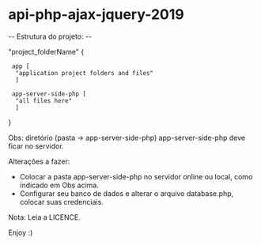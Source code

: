 # api-php-ajax-jquery-2019

-- Estrutura do projeto: --

"project_folderName" {

     app [
      "application project folders and files"
      ]

     app-server-side-php [
      "all files here"
      ]
      
 }

Obs: diretório (pasta -> app-server-side-php) app-server-side-php deve ficar no servidor.

Alterações a fazer:
- Colocar a pasta app-server-side-php no servidor online ou local, como indicado em Obs acima.
- Configurar seu banco de dados e alterar o arquivo database.php, colocar suas credenciais.

Nota: Leia a LICENCE.

Enjoy :)
